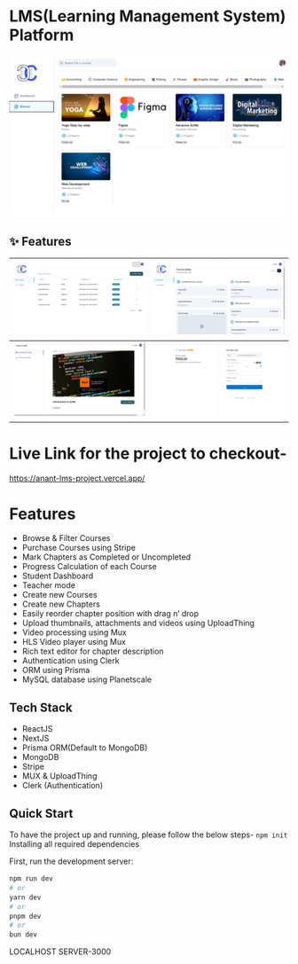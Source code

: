 <h1>LMS(Learning Management System) Platform</h1>

![Logo](https://github.com/ig-crysis/LMS-FullStack-Project/blob/671172f7c7eb8a023c324ed6147534feef874149/LMSIMG/LMS1.jpg)

## ✨ Features

| ![Image 1](https://github.com/ig-crysis/LMS-FullStack-Project/blob/a1edb8f8601c25098135471d3ca22c1178d03f7e/LMSIMG/LMS2.jpg) | ![Image 2](https://github.com/ig-crysis/LMS-FullStack-Project/blob/a1edb8f8601c25098135471d3ca22c1178d03f7e/LMSIMG/LMS3.jpg) |
|--------------------------------|--------------------------------|
| ![Image 3](https://github.com/ig-crysis/LMS-FullStack-Project/blob/a1edb8f8601c25098135471d3ca22c1178d03f7e/LMSIMG/LMS4.jpg) | ![Image 4](https://github.com/ig-crysis/LMS-FullStack-Project/blob/a1edb8f8601c25098135471d3ca22c1178d03f7e/LMSIMG/LMS5.jpg) |

# Live Link for the project to checkout-
https://anant-lms-project.vercel.app/

# Features

- Browse & Filter Courses
- Purchase Courses using Stripe
- Mark Chapters as Completed or Uncompleted
- Progress Calculation of each Course
- Student Dashboard
- Teacher mode
- Create new Courses
- Create new Chapters
- Easily reorder chapter position with drag n’ drop
- Upload thumbnails, attachments and videos using UploadThing
- Video processing using Mux
- HLS Video player using Mux
- Rich text editor for chapter description
- Authentication using Clerk
- ORM using Prisma
- MySQL database using Planetscale

## Tech Stack

- ReactJS
- NextJS
- Prisma ORM(Default to MongoDB)
- MongoDB
- Stripe
- MUX & UploadThing
- Clerk (Authentication)

## Quick Start
To have the project up and running, please follow the below steps-
```npm init```
Installing all required dependencies

First, run the development server:

```bash
npm run dev
# or
yarn dev
# or
pnpm dev
# or
bun dev
```
LOCALHOST SERVER-3000
##



<br /><br /><br />




